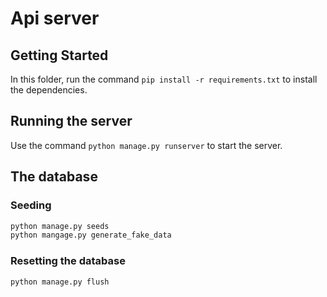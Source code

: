 # Api server

## Getting Started

In this folder, run the command ```pip install -r requirements.txt``` to install the dependencies.

## Running the server

Use the command ```python manage.py runserver``` to start the server.

## The database

### Seeding

```bash
python manage.py seeds 
python mangage.py generate_fake_data
```

### Resetting the database

```bash
python manage.py flush
```
